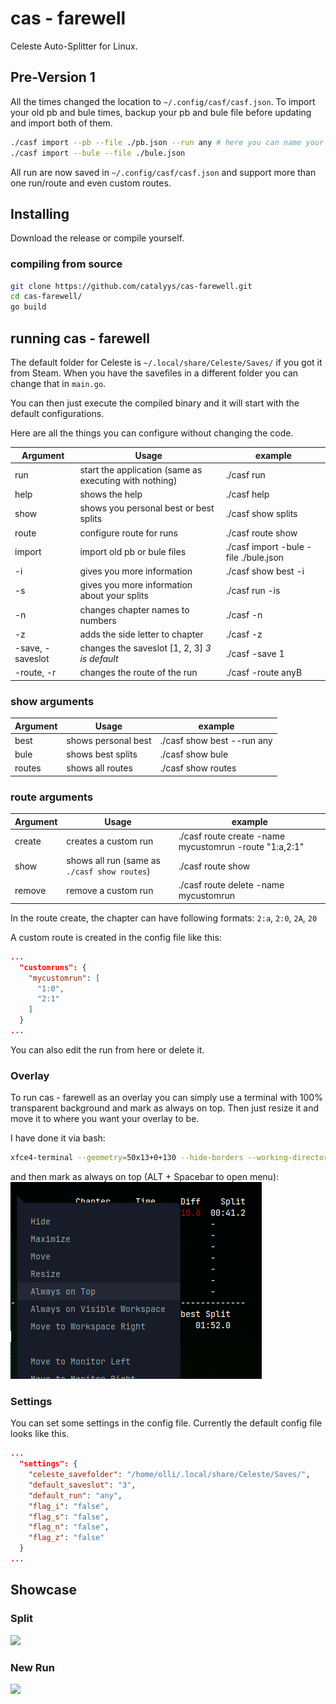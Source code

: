 # cas - farewell

Celeste Auto-Splitter for Linux.



## Pre-Version 1

All the times changed the location to `~/.config/casf/casf.json`.
To import your old pb and bule times, backup your pb and bule file before updating and import both of them.

```bash
./casf import --pb --file ./pb.json --run any # here you can name your run if you have more than just any%
./casf import --bule --file ./bule.json
```

All run are now saved in `~/.config/casf/casf.json` and support more than one run/route and even custom routes.


## Installing

Download the release or compile yourself.


### compiling from source

```bash
git clone https://github.com/catalyys/cas-farewell.git
cd cas-farewell/
go build
```


## running cas - farewell

The default folder for Celeste is `~/.local/share/Celeste/Saves/` if you got it from Steam.
When you have the savefiles in a different folder you can change that in `main.go`.

You can then just execute the compiled binary and it will start with the default configurations.

Here are all the things you can configure without changing the code.

| Argument | Usage                                 | example |
| -------- | ------------------------------------- | ------- |
| run      | start the application (same as executing with nothing)| ./casf run       |
| help     | shows the help                                      | ./casf help       |
| show     | shows you personal best or best splits              | ./casf show splits    |
| route    | configure route for runs                            | ./casf route show    |
| import   | import old pb or bule files                         | ./casf import  -bule -file ./bule.json |
| -i       | gives you more information                          | ./casf show best -i |
| -s       | gives you more information about your splits        | ./casf run -is    |
| -n       | changes chapter names to numbers                    | ./casf -n    |
| -z       | adds the side letter to chapter                     | ./casf -z   |
| -save, -saveslot| changes the saveslot [1, 2, 3] _3 is default_      | ./casf -save 1    |
| -route, -r| changes the route of the run      | ./casf -route anyB    |



### show arguments

| Argument | Usage                                 | example |
| -------- | ------------------------------------- | ------- |
| best     | shows personal best                   | ./casf show best --run any      |
| bule     | shows best splits                     | ./casf show bule      |
| routes   | shows all routes                      | ./casf show routes    |



### route arguments

| Argument | Usage                                 | example |
| -------- | ------------------------------------- | ------- |
| create   | creates a custom run                  | ./casf route create -name mycustomrun -route "1:a,2:1"     |
| show     | shows all run (same as `./casf show routes`) | ./casf route show      |
| remove   | remove a custom run                   | ./casf route delete -name mycustomrun    |

In the route create, the chapter can have following formats: `2:a`, `2:0`, `2A`, `20`

A custom route is created in the config file like this:

```json
...
  "customruns": {
    "mycustomrun": [
      "1:0",
      "2:1"
    ]
  }
...
```

You can also edit the run from here or delete it.



### Overlay

To run cas - farewell as an overlay you can simply use a terminal with 100% transparent background and mark as always on top. Then just resize it and move it to where you want your overlay to be.

I have done it via bash:

```bash
xfce4-terminal --geometry=50x13+0+130 --hide-borders --working-directory="$HOME/git/cas-farewell/" -e "./casf -is" -H
```

and then mark as always on top (ALT + Spacebar to open menu):
![](example/terminal.png)



### Settings

You can set some settings in the config file. Currently the default config file looks like this.

```json
...
  "settings": {
    "celeste_savefolder": "/home/olli/.local/share/Celeste/Saves/",
    "default_saveslot": "3",
    "default_run": "any",
    "flag_i": "false",
    "flag_s": "false",
    "flag_n": "false",
    "flag_z": "false"
  }
...
```



## Showcase

### Split

![](example/split.gif)

### New Run

![](example/autodelete.gif)
